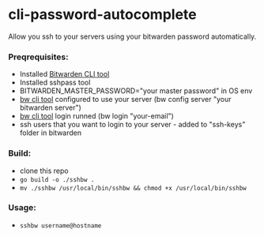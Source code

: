 # cli-password-autocomplete

Allow you ssh to your servers using your bitwarden password automatically.

### Preqrequisites:
- Installed [Bitwarden CLI tool](https://bitwarden.com/help/cli/#download-and-install)
- Installed sshpass tool
- BITWARDEN_MASTER_PASSWORD="your master password" in OS env
- [bw cli tool](https://bitwarden.com/help/cli/) configured to use your server (bw config server "your bitwarden server")
- [bw cli tool](https://bitwarden.com/help/cli/) login runned (bw login "your-email")
- ssh users that you want to login to your server - added to "ssh-keys" folder in bitwarden

### Build:
- clone this repo
- ```go build -o ./sshbw .```
- ```mv ./sshbw /usr/local/bin/sshbw && chmod +x /usr/local/bin/sshbw```

### Usage:
- ```sshbw username@hostname```